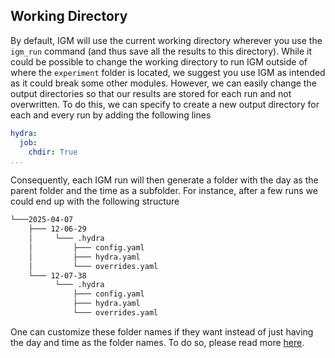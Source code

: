 ## Working Directory

By default, IGM will use the current working directory wherever you use the `igm_run` command (and thus save all the results to this directory). While it could be possible to change the working directory to run IGM outside of where the `experiment` folder is located, we suggest you use IGM as intended as it could break some other modules. However, we can easily change the output directories so that our results are stored for each run and not overwritten. To do this, we can specify to create a new output directory for each and every run by adding the following lines 

```yaml title="params.yaml"
hydra:
  job:
    chdir: True
...
```

Consequently, each IGM run will then generate a folder with the day as the parent folder and the time as a subfolder. For instance, after a few runs we could end up with the following structure

```bash
└───2025-04-07
    ├─── 12-06-29
    │     └─── .hydra
    │         ├─── config.yaml
    │         ├─── hydra.yaml
    │         └─── overrides.yaml
    └─── 12-07-38
          └─── .hydra
              ├─── config.yaml
              ├─── hydra.yaml
              └─── overrides.yaml
```
One can customize these folder names if they want instead of just having the day and time as the folder names. To do so, please read more [here](https://hydra.cc/docs/configure_hydra/workdir/).